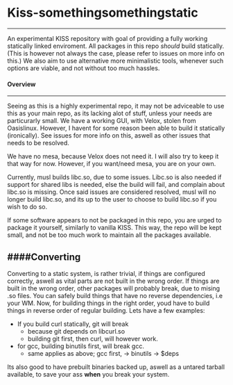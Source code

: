 # Kiss-somethingsomethingstatic
---

An experimental KISS repository with goal of providing a fully working
statically linked enviroment.
All packages in this repo *should* build statically. (This is however not always
the case, please refer to issues on more info on this.)
We also aim to use alternative more minimalistic tools, whenever such options
are viable, and not without too much hassles.

#### Overview
---

Seeing as this is a highly experimental repo, it may not be adviceable to use
this as your main repo, as its lacking alot of stuff, unless your needs are
particurarly small. 
We have a working GUI, with Velox, stolen from Oasislinux. However, I havent for
some reason been able to build it statically (ironically). See issues for more
info on this, aswell as other issues that needs to be resolved.

We have no mesa, because Velox does not need it. I will also try to keep it that
way for now. However, if you want/need mesa, you are on your own.

Currently, musl builds libc.so, due to some issues. 
Libc.so is also needed if support for shared libs is needed, else the build will
fail, and complain about libc.so is missing. 
Once said issues are considered resolved, musl will no longer build libc.so, and
its up to the user to choose to build libc.so if you wish to do so.

If some software appears to not be packaged in this repo, you are urged to
package it yourself, similarly to vanilla KISS.
This way, the repo will be kept small, and not be too much work to maintain all
the packages available.

####Converting
---

Converting to a static system, is rather trivial, if things are configured
correctly, aswell as vital parts are not built in the wrong order.
If things are built in the wrong order, other packages will probably break,
due to mising .so files.
You can safely build things that have no reverse dependencies, i.e your WM.
Now, for building things in the right order, youd have to build things in
reverse order of regular building. 
Lets have a few examples:
  
  - If you build curl statically, git will break
    - because git depends on libcurl.so
    - building git first, then curl, will however work.
  - for gcc, building binutils first, will break gcc.
    - same applies as above; gcc first, -> binutils -> $deps

Its also good to have prebuilt binaries backed up, aswell as a untared tarball
available, to save your ass **when** you break your system.
